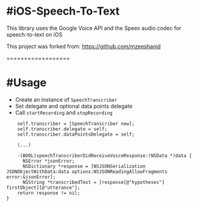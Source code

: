 #iOS-Speech-To-Text
==================

This library uses the Google Voice API and the Speex audio codec for speech-to-text on iOS 

This project was forked from: https://github.com/mzeeshanid

==================

#Usage
==================
- Create an instance of `SpeechTranscriber`
- Set delegate and optional data points delegate
- Call `startRecording` and `stopRecording`

```
    self.transcriber = [SpeechTranscriber new];
    self.transcriber.delegate = self;
    self.transcriber.dataPointsDelegate = self;
    
    (...)
    
    -(BOOL)speechTranscriberDidReceiveVoiceResponse:(NSData *)data {
      NSError *jsonError;
      NSDictionary *response = [NSJSONSerialization JSONObjectWithData:data options:NSJSONReadingAllowFragments     error:&jsonError];
      NSString *transcribedText = [response[@"hypotheses"] firstObject][@"utterance"];
    return response != nil;
}

```
